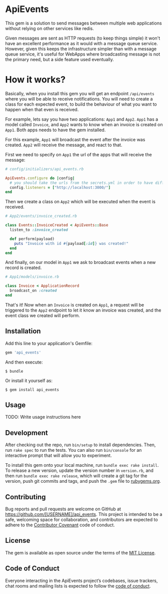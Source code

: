 # ApiEvents

This gem is a solution to send messages between multiple web applications without relying on other services like redis.

Given messages are sent as HTTP requests (to keep things simple) it won't have an excellent performance as it would with a message queue service. However, given this keeps the infrastructure simpler than with a message queue service,
it's useful for WebApps where broadcasting message is not the primary need, but a side feature used eventually.

# How it works?

Basically, when you install this gem you will get an endpoint `/api/events` where you will be able to receive notifications. You will need to create a class for each expected event, to build the behaviour of what you want to happen when that even is received.

For example, lets say you have two applications: `App1` and `App2`. `App1` has a model called `Invoice`, and `App2` wants to know when an invoice is created on `App1`.
Both apps needs to have the gem installed.

For this example, `App1` will broadcast the event after the invoice was created. `App2` will receive the message, and react to that.

First we need to specify on `App1` the url of the apps that will receive the message:

```ruby
# config/initializers/api_events.rb

ApiEvents.configure do |config|
  # you should take the urls from the secrets.yml in order to have different urls between your development and production apps.
  config.listeners = ["http://localhost:3000/"]
end
```

Then we create a class on `App2` which will be executed when the event is received.

```ruby
# App2/events/invoice_created.rb

class Events::InvoiceCreated < ApiEvents::Base
  listen_to :invoice_created

  def perform(payload)
    puts "Invoice with id #{payload[:id]} was created!"
  end
end
```

And finally, on our model in `App1` we ask to broadcast events when a new record is created.

```ruby
# App1/models/invoice.rb

class Invoice < ApplicationRecord
  broadcast_on :created
end
```

That's it! Now when an `Invoice` is created on `App1`, a request will be triggered to the `App2` endpoint to let it know an invoice was created, and the event class we created will perform.

## Installation

Add this line to your application's Gemfile:

```ruby
gem 'api_events'
```

And then execute:

    $ bundle

Or install it yourself as:

    $ gem install api_events

## Usage

TODO: Write usage instructions here

## Development

After checking out the repo, run `bin/setup` to install dependencies. Then, run `rake spec` to run the tests. You can also run `bin/console` for an interactive prompt that will allow you to experiment.

To install this gem onto your local machine, run `bundle exec rake install`. To release a new version, update the version number in `version.rb`, and then run `bundle exec rake release`, which will create a git tag for the version, push git commits and tags, and push the `.gem` file to [rubygems.org](https://rubygems.org).

## Contributing

Bug reports and pull requests are welcome on GitHub at https://github.com/[USERNAME]/api_events. This project is intended to be a safe, welcoming space for collaboration, and contributors are expected to adhere to the [Contributor Covenant](http://contributor-covenant.org) code of conduct.

## License

The gem is available as open source under the terms of the [MIT License](https://opensource.org/licenses/MIT).

## Code of Conduct

Everyone interacting in the ApiEvents project’s codebases, issue trackers, chat rooms and mailing lists is expected to follow the [code of conduct](https://github.com/[USERNAME]/api_events/blob/master/CODE_OF_CONDUCT.md).
